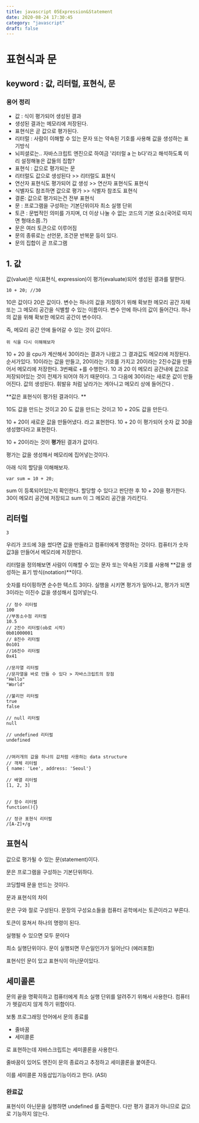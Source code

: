 ```yaml
---
title: javascript 05Expression&Statement
date: 2020-08-24 17:30:45
category: "javascript"
draft: false
---
```


# 표현식과 문

## keyword : 값, 리터럴, 표현식, 문

### 용어 정리

- 값 : 식이 평가되어 생성된 결과
- 생성된 결과는 메모리에 저장된다.
- 표현식은 곧 값으로 평가된다.
- 리터럴 : 사람이 이해할 수 있는 문자 또는 약속된 기호를 사용해 값을 생성하는 표기방식
- 뇌피셜로는.. 자바스크립트 엔진으로 하여금 '리터럴 a 는 b다'라고 해석하도록 미리 설정해놓은 값들의 집합?
- 표현식 : 값으로 평가되는 문
- 리터럴도 값으로 생성된다 >> 리터럴도 표현식
- 연산자 표현식도 평가되어 값 생성 >> 연산자 표현식도 표현식
- 식별자도 참조하면 값으로 평가 >> 식별자 참조도 표현식
- 결론: 값으로 평가되는건 전부 표현식
- 문 : 프로그램을 구성하는 기본단위이자 최소 실행 단위
- 토큰 : 문법적인 의미를 가지며, 더 이상 나눌 수 없는 코드의 기본 요소(국어로 따지면 형태소쯤..?)
- 문은 여러 토큰으로 이루어짐
- 문의 종류로는 선언문, 조건문 반복문 등이 있다.
- 문의 집합이 곧 프로그램

## 1. 값

값(value)은 식(표현식, expression)이 평가(evaluate)되어 생성된 결과를 말한다.

```
10 + 20; //30
```

10은 값이다 20은 값이다. 변수는 하나의 값을 저장하기 위해 확보한 메모리 공간 자체 또는 그 메모리 공간을 식별할 수 있는 이름이다. 변수 안에 하나의 값이 들어간다. 하나의 값을 위해 확보한 메모리 공간이 변수이다.

즉, 메모리 공간 안에 들어갈 수 있는 것이 값이다.

`위 식을 다시 이해해보자`

10 + 20 을 cpu가 계산해서 30이라는 결과가 나왔고 그 결과값도 메모리에 저장된다. 순서가있다. 10이라는 값을 만들고, 20이라는 기호를 가지고 20이라는 2진수값을 만들어서 메모리에 저장한다. 3번째로 +를 수행한다. 10 과 20 이 메모리 공간내에 값으로 저장되어있는 것이 전제가 되어야 하기 때문이다. 그 다음에 30이라는 새로운 값이 만들어진다. 값의 생성된다. 휘발유 처럼 날라가는 게아니고 메모리 상에 들어간다 .

**값은 표현식이 평가된 결과이다. **

10도 값을 만드는 것이고 20 도 값을 만드는 것이고 10 + 20도 값을 만든다.

10 + 20이 새로운 값을 만들어냈다. 라고 표현한다. 10 + 20 이 평가되어 숫자 값 30을 생성했다라고 표현한다.

10 + 20이라는 것이 **평가**된 결과가 값이다.

평가는 값을 생성해서 메모리에 집어넣는것이다.

아래 식의 할당을 이해해보자.

```
var sum = 10 + 20;
```

sum 이 등록되어있는지 확인한다. 할당할 수 있다고 판단한 후 10 + 20을 평가한다. 30이 메모리 공간에 저장되고 sum 이 그 메모리 공간을 가리킨다.

## 리터럴

```
3
```

우리가 코드에 3을 썼다면 값을 만들라고 컴퓨터에게 명령하는 것이다. 컴퓨터가 숫자 값3을 만들어서 메모리에 저장한다.

리터럴을 정의해보면 사람이 이해할 수 있는 문자 또는 약속된 기호를 사용해 **값을 생성하는 표기 방식(notation)**이다.

숫자를 타이핑하면 순수한 텍스트 3이다. 실행을 시키면 평가가 일어나고, 평가가 되면 3이라는 이진수 값을 생성해서 집어넣는다.

```
// 정수 리터럴
100
//부동소수점 리터럴
10.5
// 2진수 리터럴(ob로 시작)
0b01000001
// 8진수 리터럴
0o101
//16진수 리터럴
0x41

//문자열 리터럴
//문자열을 바로 만들 수 있다 > 자바스크립트의 장점
"Hello"
"World"

//불리언 리터럴
true
false

// null 리터럴
null

// undefined 리터럴
undefined


//여러개의 값을 하나의 값처럼 사용하는 data structure
// 객체 리터럴
{ name: 'Lee', address: 'Seoul'}

// 배열 리터럴
[1, 2, 3]


// 함수 리터럴
function(){}

// 정규 표현식 리터럴
/[A-Z]+/g
```

## 표현식

값으로 평가될 수 있는 문(statement)이다.

문은 프로그램을 구성하는 기본단위하다.

코딩할때 문을 만드는 것이다.

문과 표현식의 차이

문은 구와 절로 구성된다. 문장의 구성요소들을 컴퓨터 공학에서는 토큰이라고 부른다.

토큰이 뭉쳐서 하나의 명령이 된다.

실행될 수 있으면 모두 문이다

최소 실행단위이다. 문이 실행되면 무슨일인가가 일어난다 (에러포함)

표현식인 문이 있고 표현식이 아닌문이있다.

## 세미콜론

문의 끝을 명확히하고 컴퓨터에게 최소 실행 단위를 알려주기 위해서 사용한다. 컴퓨터가 헷갈리지 않게 하기 위함이다.

보통 프로그래밍 언어에서 문의 종료를

- 줄바꿈
- 세미콜론

로 표현하는데 자바스크립트는 세미콜론을 사용한다.

줄바꿈이 있어도 엔진이 문의 종료라고 추정하고 세미콜론을 붙여준다.

이를 세미콜론 자동삽입기능이라고 한다. (ASI)

### 완료값

표현식이 아닌문을 실행하면 undefined 를 출력한다. 다만 평가 결과가 아니므로 값으로 기능하지 않는다.
